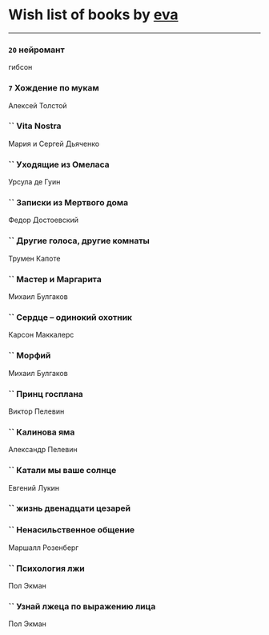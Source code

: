 # Wish list of books by [eva](https://plus.google.com/u/0/111656270551033014778/)
---

### `20` нейромант
гибсон

### `7` Хождение по мукам
Алексей Толстой

### `` Vita Nostra
Мария и Сергей Дьяченко

### `` Уходящие из Омеласа
Урсула де Гуин

### `` Записки из Мертвого дома
Федор Достоевский

### `` Другие голоса, другие комнаты
Трумен Капоте

### `` Мастер и Маргарита
Михаил Булгаков

### `` Сердце – одинокий охотник
Карсон Маккалерс

### `` Морфий
Михаил Булгаков

### `` Принц госплана
Виктор Пелевин

### `` Калинова яма
Александр Пелевин

### `` Катали мы ваше солнце
Евгений Лукин

### `` жизнь двенадцати цезарей

### `` Ненасильственное общение
Маршалл Розенберг

### `` Психология лжи
Пол Экман

### `` Узнай лжеца по выражению лица
Пол Экман


